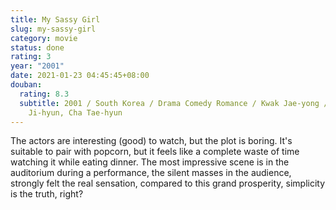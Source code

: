 ```yaml
---
title: My Sassy Girl
slug: my-sassy-girl
category: movie
status: done
rating: 3
year: "2001"
date: 2021-01-23 04:45:45+08:00
douban:
  rating: 8.3
  subtitle: 2001 / South Korea / Drama Comedy Romance / Kwak Jae-yong / Jun
    Ji-hyun, Cha Tae-hyun
---
```


The actors are interesting (good) to watch, but the plot is boring. It's suitable to pair with popcorn, but it feels like a complete waste of time watching it while eating dinner. The most impressive scene is in the auditorium during a performance, the silent masses in the audience, strongly felt the real sensation, compared to this grand prosperity, simplicity is the truth, right?
